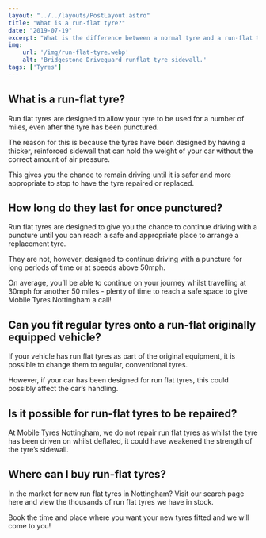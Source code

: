 ```yaml
---
layout: "../../layouts/PostLayout.astro"
title: "What is a run-flat tyre?"
date: "2019-07-19"
excerpt: "What is the difference between a normal tyre and a run-flat tyre?"
img:
    url: '/img/run-flat-tyre.webp' 
    alt: 'Bridgestone Driveguard runflat tyre sidewall.'
tags: ['Tyres']
---
```

## What is a run-flat tyre?
Run flat tyres are designed to allow your tyre to be used for a number of miles, even after the tyre has been punctured.

The reason for this is because the tyres have been designed by having a thicker, reinforced sidewall that can hold the weight of your car without the correct amount of air pressure.

This gives you the chance to remain driving until it is safer and more appropriate to stop to have the tyre repaired or replaced.

## How long do they last for once punctured?
Run flat tyres are designed to give you the chance to continue driving with a puncture until you can reach a safe and appropriate place to arrange a replacement tyre.

They are not, however, designed to continue driving with a puncture for long periods of time or at speeds above 50mph.

On average, you’ll be able to continue on your journey whilst travelling at 30mph for another 50 miles - plenty of time to reach a safe space to give Mobile Tyres Nottingham a call!

## Can you fit regular tyres onto a run-flat originally equipped vehicle?

If your vehicle has run flat tyres as part of the original equipment, it is possible to change them to regular, conventional tyres.

However, if your car has been designed for run flat tyres, this could possibly affect the car’s handling.

## Is it possible for run-flat tyres to be repaired?

At Mobile Tyres Nottingham, we do not repair run flat tyres as whilst the tyre has been driven on whilst deflated, it could have weakened the strength of the tyre’s sidewall.

## Where can I buy run-flat tyres?
In the market for new run flat tyres in Nottingham? Visit our search page here and view the thousands of run flat tyres we have in stock. 

Book the time and place where you want your new tyres fitted and we will come to you!